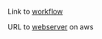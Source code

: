 Link to [workflow](https://github.com/shalltearb1oodfallen/devops_with_docker/blob/master/.github/workflows/task_3_02.yml)

URL to [webserver](http://3.122.231.179) on aws